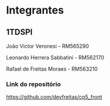 # Integrantes

## 1TDSPI

João Victor Veronesi - RM565290

Leonardo Herrera Sabbatini - RM562170

Rafael de Freitas Moraes - RM563210

### Link do repositório
https://github.com/devfreitas/cp5_front
